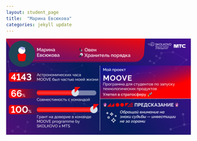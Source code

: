 ```yaml
---
layout: student_page
title:  "Марина Евсюкова"
categories: jekyll update
---
```


<img class="img-fluid" src="/img/posts/Марина Евсюкова.png" alt="team">
